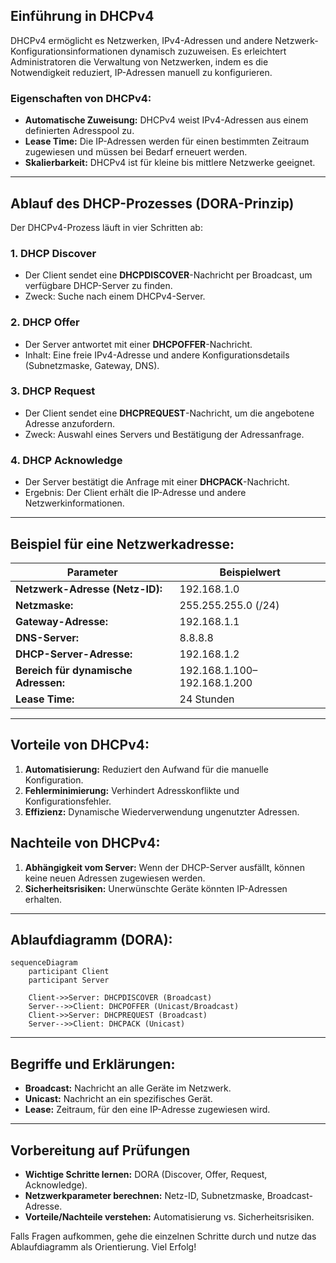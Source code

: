 ## Einführung in DHCPv4
DHCPv4 ermöglicht es Netzwerken, IPv4-Adressen und andere Netzwerk-Konfigurationsinformationen dynamisch zuzuweisen. Es erleichtert Administratoren die Verwaltung von Netzwerken, indem es die Notwendigkeit reduziert, IP-Adressen manuell zu konfigurieren.

### Eigenschaften von DHCPv4:
- **Automatische Zuweisung:** DHCPv4 weist IPv4-Adressen aus einem definierten Adresspool zu.
- **Lease Time:** Die IP-Adressen werden für einen bestimmten Zeitraum zugewiesen und müssen bei Bedarf erneuert werden.
- **Skalierbarkeit:** DHCPv4 ist für kleine bis mittlere Netzwerke geeignet.

---

## Ablauf des DHCP-Prozesses (DORA-Prinzip)
Der DHCPv4-Prozess läuft in vier Schritten ab:

### 1. DHCP Discover
- Der Client sendet eine **DHCPDISCOVER**-Nachricht per Broadcast, um verfügbare DHCP-Server zu finden.
- Zweck: Suche nach einem DHCPv4-Server.

### 2. DHCP Offer
- Der Server antwortet mit einer **DHCPOFFER**-Nachricht.
- Inhalt: Eine freie IPv4-Adresse und andere Konfigurationsdetails (Subnetzmaske, Gateway, DNS).

### 3. DHCP Request
- Der Client sendet eine **DHCPREQUEST**-Nachricht, um die angebotene Adresse anzufordern.
- Zweck: Auswahl eines Servers und Bestätigung der Adressanfrage.

### 4. DHCP Acknowledge
- Der Server bestätigt die Anfrage mit einer **DHCPACK**-Nachricht.
- Ergebnis: Der Client erhält die IP-Adresse und andere Netzwerkinformationen.

---

## Beispiel für eine Netzwerkadresse:
| Parameter                          | Beispielwert          |
|------------------------------------|-----------------------|
| **Netzwerk-Adresse (Netz-ID):**    | 192.168.1.0           |
| **Netzmaske:**                     | 255.255.255.0 (/24)   |
| **Gateway-Adresse:**               | 192.168.1.1           |
| **DNS-Server:**                    | 8.8.8.8               |
| **DHCP-Server-Adresse:**           | 192.168.1.2           |
| **Bereich für dynamische Adressen:** | 192.168.1.100–192.168.1.200 |
| **Lease Time:**                    | 24 Stunden            |

---

## Vorteile von DHCPv4:
1. **Automatisierung:** Reduziert den Aufwand für die manuelle Konfiguration.
2. **Fehlerminimierung:** Verhindert Adresskonflikte und Konfigurationsfehler.
3. **Effizienz:** Dynamische Wiederverwendung ungenutzter Adressen.

## Nachteile von DHCPv4:
1. **Abhängigkeit vom Server:** Wenn der DHCP-Server ausfällt, können keine neuen Adressen zugewiesen werden.
2. **Sicherheitsrisiken:** Unerwünschte Geräte könnten IP-Adressen erhalten.

---

## Ablaufdiagramm (DORA):
```mermaid
sequenceDiagram
    participant Client
    participant Server

    Client->>Server: DHCPDISCOVER (Broadcast)
    Server-->>Client: DHCPOFFER (Unicast/Broadcast)
    Client->>Server: DHCPREQUEST (Broadcast)
    Server-->>Client: DHCPACK (Unicast)
```

---

## Begriffe und Erklärungen:
- **Broadcast:** Nachricht an alle Geräte im Netzwerk.
- **Unicast:** Nachricht an ein spezifisches Gerät.
- **Lease:** Zeitraum, für den eine IP-Adresse zugewiesen wird.

---

## Vorbereitung auf Prüfungen
- **Wichtige Schritte lernen:** DORA (Discover, Offer, Request, Acknowledge).
- **Netzwerkparameter berechnen:** Netz-ID, Subnetzmaske, Broadcast-Adresse.
- **Vorteile/Nachteile verstehen:** Automatisierung vs. Sicherheitsrisiken.

Falls Fragen aufkommen, gehe die einzelnen Schritte durch und nutze das Ablaufdiagramm als Orientierung. Viel Erfolg!